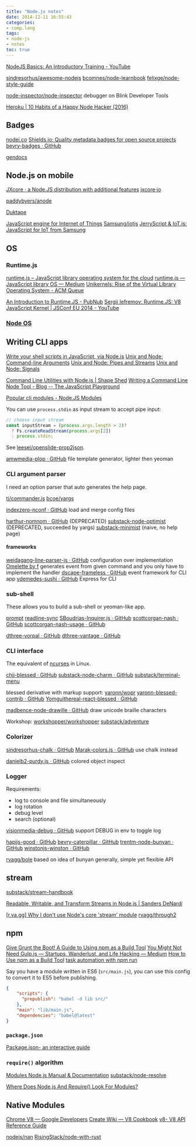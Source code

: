 ```yaml
---
title: "Node.js notes"
date: 2014-12-11 16:55:43
categories:
- comp.lang
tags:
- node-js
- notes
toc: true
---
```


[NodeJS Basics: An Introductory Training - YouTube](https://www.youtube.com/watch?v=G0924T2uoiY)

[sindresorhus/awesome-nodejs](https://github.com/sindresorhus/awesome-nodejs)
[bcomnes/node-learnbook](https://github.com/bcomnes/node-learnbook)
[felixge/node-style-guide](https://github.com/felixge/node-style-guide)

[node-inspector/node-inspector](https://github.com/node-inspector/node-inspector) debugger on Blink Developer Tools

[Heroku | 10 Habits of a Happy Node Hacker (2016)](http://blog.heroku.com/archives/2015/11/10/node-habits-2016)

## Badges

[nodei.co](https://nodei.co/)
[Shields.io: Quality metadata badges for open source projects](http://shields.io/)
[bevry-badges · GitHub](https://github.com/bevry/badges)

[gendocs](https://www.npmjs.com/package/gendocs)

## Node.js on mobile

[JXcore · a Node.JS distribution with additional features](http://jxcore.com/home/)
[jxcore·io](http://jxcore.io/)

[paddybyers/anode](https://github.com/paddybyers/anode)

[Duktape](http://duktape.org/)

[JavaScript engine for Internet of Things](http://samsung.github.io/jerryscript/)
[Samsung/iotjs](https://github.com/Samsung/iotjs)
[JerryScript & IoT.js: JavaScript for IoT from Samsung](http://www.infoq.com/news/2015/08/iotjs-jerryscript-samsung)

## OS

### Runtime.js

[runtime.js – JavaScript library operating system for the cloud](http://runtimejs.org/)
[runtime.js — JavaScript library OS — Medium](https://medium.com/@iefserge/runtime-js-javascript-library-os-823ada1cc3c)
[Unikernels: Rise of the Virtual Library Operating System - ACM Queue](http://queue.acm.org/detail.cfm?id=2566628)

[An Introduction to Runtime.JS - PubNub](https://www.pubnub.com/blog/2015-01-27-introduction-runtime-js/)
[Sergii Iefremov: Runtime.JS: V8 JavaScript Kernel | JSConf EU 2014 - YouTube](https://www.youtube.com/watch?v=nPl0zlAI3MY)

### [Node OS](http://node-os.com/)

## Writing CLI apps

[Write your shell scripts in JavaScript, via Node.js](http://www.2ality.com/2011/12/nodejs-shell-scripting.html)
[Unix and Node: Command-line Arguments](http://dailyjs.com/2012/03/01/unix-node-arguments/)
[Unix and Node: Pipes and Streams](http://dailyjs.com/2012/03/08/unix-node-pipes/)
[Unix and Node: Signals](http://dailyjs.com/2012/03/15/unix-node-signals/)

[Command Line Utilities with Node.js | Shape Shed](http://shapeshed.com/command-line-utilities-with-nodejs/)
[Writing a Command Line Node Tool - Blog -- The JavaScript Playground](http://javascriptplayground.com/blog/2012/08/writing-a-command-line-node-tool)

[Popular cli modules - Node.JS Modules](https://nodejsmodules.org/tags/cli)

You can use `process.stdin` as input stream to accept pipe input:
```js
// choose input stream
const inputStream = (process.args.length > 2)?
  ? Fs.createReadStream(process.args[2])
  : process.stdin;
```

See [leesei/openslide-prop2json](https://github.com/leesei/openslide-prop2json).

[amwmedia-plop · GitHub](https://github.com/amwmedia/plop) file template generator, lighter then yeoman

### CLI argument parser

I need an option parser that auto generates the help page.

[tj/commander.js](https://github.com/tj/commander.js)
[bcoe/yargs](https://github.com/bcoe/yargs)

[indexzero-nconf · GitHub](https://github.com/indexzero/nconf) load and merge config files

[harthur-nomnom · GitHub](https://github.com/harthur/nomnom) (DEPRECATED)
[substack-node-optimist](https://github.com/substack/node-optimist) (DEPRECATED, succeeded by yargs)
[substack-minimist](https://github.com/substack/minimist) (naive, no help page)

#### frameworks

[weidagang-line-parser-js · GitHub](https://github.com/weidagang/line-parser-js) configuration over implementation
[Omelette by f](http://f.github.io/omelette/) generates event from given command and you only have to implement the handler
[dscape-frameless · GitHub](https://github.com/dscape/frameless) event framework for CLI app
[vdemedes-sushi · GitHub](https://github.com/vdemedes/sushi) Express for CLI

### sub-shell

These allows you to build a sub-shell or yeoman-like app.

[prompt](https://www.npmjs.org/package/prompt)
[readline-sync](https://www.npmjs.com/package/readline-sync)
[SBoudrias-Inquirer.js · GitHub](https://github.com/SBoudrias/Inquirer.js/)
[scottcorgan-nash · GitHub](https://github.com/scottcorgan/nash)
[scottcorgan-nash-usage · GitHub](https://github.com/scottcorgan/nash-usage)

[dthree-vorpal · GitHub](https://github.com/dthree/vorpal)
[dthree-vantage · GitHub](https://github.com/dthree/vantage)

### CLI interface

The equivalent of [ncurses](https://www.wikiwand.com/en/Ncurses) in Linux.

[chjj-blessed · GitHub](https://github.com/chjj/blessed)
[substack-node-charm · GitHub](https://github.com/substack/node-charm)
[substack/terminal-menu](https://github.com/substack/terminal-menu)

blessed derivative with markup support:
[yaronn/wopr](https://github.com/yaronn/wopr)
[yaronn-blessed-contrib · GitHub](https://github.com/yaronn/blessed-contrib)
[Yomguithereal-react-blessed · GitHub](https://github.com/Yomguithereal/react-blessed)

[madbence-node-drawille · GitHub](https://github.com/madbence/node-drawille) draw unicode braille characters

Workshop:
[workshopper/workshopper](https://github.com/workshopper/workshopper)
[substack/adventure](https://github.com/substack/adventure)

### Colorizer

[sindresorhus-chalk · GitHub](https://github.com/sindresorhus/chalk)
[Marak-colors.js · GitHub](https://github.com/Marak/colors.js) use chalk instead

[danielb2-purdy.js · GitHub](https://github.com/danielb2/purdy.js) colored object inspect

### Logger

Requirements:
- log to console and file simultaneously
- log rotation
- debug level
- search (optional)

[visionmedia-debug · GitHub](https://github.com/visionmedia/debug) support DEBUG in env to toggle log

[hapijs-good · GitHub](https://github.com/hapijs/good)
[bevry-caterpillar · GitHub](https://github.com/bevry/caterpillar)
[trentm-node-bunyan · GitHub](https://github.com/trentm/node-bunyan)
[winstonjs-winston · GitHub](https://github.com/winstonjs/winston)

[rvagg/bole](https://github.com/rvagg/bole) based on idea of bunyan generally, simple yet flexible API

## stream

[substack/stream-handbook](https://github.com/substack/stream-handbook)

[Readable, Writable, and Transform Streams in Node.js | Sanders DeNardi](http://www.sandersdenardi.com/readable-writable-transform-streams-node/)

[[r.va.gg] Why I don't use Node's core 'stream' module](https://r.va.gg/2014/06/why-i-dont-use-nodes-core-stream-module.html)
[rvagg/through2](https://github.com/rvagg/through2)

## npm

[Give Grunt the Boot! A Guide to Using npm as a Build Tool](http://www.sitepoint.com/guide-to-npm-as-a-build-tool/)
[You Might Not Need Gulp.js — Startups, Wanderlust, and Life Hacking — Medium](https://medium.com/swlh/you-might-not-need-gulp-js-89a0220487dd#.1z2zfrucg)
[How to Use npm as a Build Tool](http://blog.keithcirkel.co.uk/how-to-use-npm-as-a-build-tool/)
[task automation with npm run](http://substack.net/task_automation_with_npm_run)

Say you have a module written in ES6 (`src/main.js`), you can use this config to convert it to ES5 before publishing.

```json
{
    "scripts": {
      "prepublish": "babel -d lib src/"
    },
    "main": "lib/main.js",
    "dependencies": "babel@latest"
}
```

### `package.json`

[Package.json- an interactive guide](http://package.json.nodejitsu.com/)

### `require()` algorithm

[Modules Node.js Manual & Documentation](https://nodejs.org/docs/latest/api/modules.html#modules_all_together)
[substack/node-resolve](https://github.com/substack/node-resolve)

[Where Does Node.js And Require() Look For Modules?](http://www.bennadel.com/blog/2169-where-does-node-js-and-require-look-for-modules.htm)

## Native Modules

[Chrome V8 — Google Developers](https://developers.google.com/v8/)
[Create Wiki — V8 Cookbook](http://create.tpsitulsa.com/wiki/V8_Cookbook)
[v8- V8 API Reference Guide](http://izs.me/v8-docs/main.html)

[nodejs/nan](https://github.com/nodejs/nan)
[RisingStack/node-with-rust](https://github.com/RisingStack/node-with-rust)
